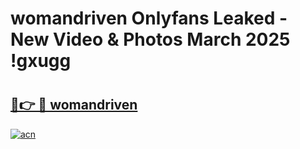 # womandriven Onlyfans Leaked - New Video & Photos March 2025 !gxugg

# <h2><a href="https://b7rd7i.iuczelnia.edu.pl?title=womandriven&ref=gxugg">🔗👉 🔴 womandriven</a></h2>

[![acn](https://github.com/user-attachments/assets/0f9c940e-d8b0-45ae-aac7-cd30a18b3e1c)](https://b7rd7i.iuczelnia.edu.pl?title=womandriven&ref=gxugg)

